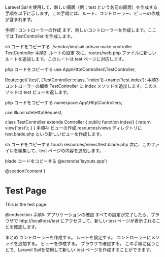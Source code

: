 Laravel Sailを使用して、新しい画面（例：test という名前の画面）を作成する手順を以下に示します。この手順には、ルート、コントローラー、ビューの作成が含まれます。

手順1: コントローラーの作成
まず、新しいコントローラーを作成します。ここでは TestController を作成します。

sh
コードをコピーする
./vendor/bin/sail artisan make:controller TestController
手順2: ルートの設定
次に、routes/web.php ファイルに新しいルートを追加します。このルートは test ページに対応します。

php
コードをコピーする
use App\Http\Controllers\TestController;

Route::get('/test', [TestController::class, 'index'])->name('test.index');
手順3: コントローラーの編集
TestController に index メソッドを追加します。このメソッドは test ビューを返します。

php
コードをコピーする
namespace App\Http\Controllers;

use Illuminate\Http\Request;

class TestController extends Controller
{
    public function index()
    {
        return view('test');
    }
}
手順4: ビューの作成
resources/views ディレクトリに test.blade.php という新しいビューを作成します。

sh
コードをコピーする
touch resources/views/test.blade.php
次に、このファイルを編集して、test ページの内容を追加します。

blade
コードをコピーする
@extends('layouts.app')

@section('content')
<div class="container">
    <h1>Test Page</h1>
    <p>This is the test page.</p>
</div>
@endsection
手順5: アプリケーションの確認
すべての設定が完了したら、ブラウザで http://localhost/test にアクセスして、新しい test ページが表示されることを確認します。

まとめ
コントローラーを作成する。
ルートを設定する。
コントローラーにメソッドを追加する。
ビューを作成する。
ブラウザで確認する。
この手順に従うことで、Laravel Sailを使用して新しい test ページを作成することができます。